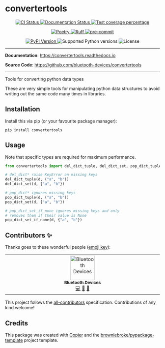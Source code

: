 # convertertools

<p align="center">
  <a href="https://github.com/bluetooth-devices/convertertools/actions/workflows/ci.yml?query=branch%3Amain">
    <img src="https://img.shields.io/github/actions/workflow/status/bluetooth-devices/convertertools/ci.yml?branch=main&label=CI&logo=github&style=flat-square" alt="CI Status" >
  </a>
  <a href="https://convertertools.readthedocs.io">
    <img src="https://img.shields.io/readthedocs/convertertools.svg?logo=read-the-docs&logoColor=fff&style=flat-square" alt="Documentation Status">
  </a>
  <a href="https://codecov.io/gh/bluetooth-devices/convertertools">
    <img src="https://img.shields.io/codecov/c/github/bluetooth-devices/convertertools.svg?logo=codecov&logoColor=fff&style=flat-square" alt="Test coverage percentage">
  </a>
</p>
<p align="center">
  <a href="https://python-poetry.org/">
    <img src="https://img.shields.io/endpoint?url=https://python-poetry.org/badge/v0.json" alt="Poetry">
  </a>
  <a href="https://github.com/astral-sh/ruff">
    <img src="https://img.shields.io/endpoint?url=https://raw.githubusercontent.com/astral-sh/ruff/main/assets/badge/v2.json" alt="Ruff">
  </a>
  <a href="https://github.com/pre-commit/pre-commit">
    <img src="https://img.shields.io/badge/pre--commit-enabled-brightgreen?logo=pre-commit&logoColor=white&style=flat-square" alt="pre-commit">
  </a>
</p>
<p align="center">
  <a href="https://pypi.org/project/convertertools/">
    <img src="https://img.shields.io/pypi/v/convertertools.svg?logo=python&logoColor=fff&style=flat-square" alt="PyPI Version">
  </a>
  <img src="https://img.shields.io/pypi/pyversions/convertertools.svg?style=flat-square&logo=python&amp;logoColor=fff" alt="Supported Python versions">
  <img src="https://img.shields.io/pypi/l/convertertools.svg?style=flat-square" alt="License">
</p>

---

**Documentation**: <a href="https://convertertools.readthedocs.io" target="_blank">https://convertertools.readthedocs.io </a>

**Source Code**: <a href="https://github.com/bluetooth-devices/convertertools" target="_blank">https://github.com/bluetooth-devices/convertertools </a>

---

Tools for converting python data types

These are very simple tools for manipulating python data structures
to avoid writing out the same code many times in libraries.

## Installation

Install this via pip (or your favourite package manager):

`pip install convertertools`

## Usage

Note that specific types are required for maximum performance.

```python
from convertertools import del_dict_tuple, del_dict_set, pop_dict_tuple, pop_dict_set

# del_dict* raise KeyError on missing keys
del_dict_tuple(d, ("a", "b"))
del_dict_set(d, {"a", "b"})

# pop_dict* ignores missing keys
pop_dict_tuple(d, ("a", "b"))
pop_dict_set(d, {"a", "b"})

# pop_dict_set_if_none ignores missing keys and only
# removes them if their value is None
pop_dict_set_if_none(d, {"a", "b"})
```

## Contributors ✨

Thanks goes to these wonderful people ([emoji key](https://allcontributors.org/docs/en/emoji-key)):

<!-- prettier-ignore-start -->
<!-- ALL-CONTRIBUTORS-LIST:START - Do not remove or modify this section -->
<!-- prettier-ignore-start -->
<!-- markdownlint-disable -->
<table>
  <tbody>
    <tr>
      <td align="center" valign="top" width="14.28%"><a href="https://www.openhomefoundation.org/"><img src="https://avatars.githubusercontent.com/u/109550163?v=4?s=80" width="80px;" alt="Bluetooth Devices"/><br /><sub><b>Bluetooth Devices</b></sub></a><br /><a href="https://github.com/bluetooth-devices/convertertools/commits?author=Bluetooth-Devices" title="Code">💻</a> <a href="#ideas-Bluetooth-Devices" title="Ideas, Planning, & Feedback">🤔</a> <a href="https://github.com/bluetooth-devices/convertertools/commits?author=Bluetooth-Devices" title="Documentation">📖</a></td>
    </tr>
  </tbody>
</table>

<!-- markdownlint-restore -->
<!-- prettier-ignore-end -->

<!-- ALL-CONTRIBUTORS-LIST:END -->
<!-- prettier-ignore-end -->

This project follows the [all-contributors](https://github.com/all-contributors/all-contributors) specification. Contributions of any kind welcome!

## Credits

This package was created with
[Copier](https://copier.readthedocs.io/) and the
[browniebroke/pypackage-template](https://github.com/browniebroke/pypackage-template)
project template.
